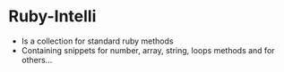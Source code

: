# Ruby-Intelli

- Is a collection for standard ruby methods
- Containing snippets for number, array, string, loops methods and for others...
